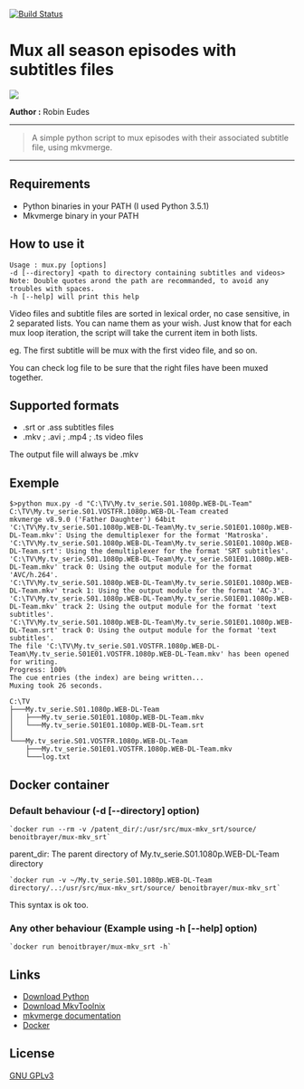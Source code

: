 [![Build Status](https://travis-ci.org/EudesRobin/Mux-Sub.svg?branch=develop)](https://travis-ci.org/EudesRobin/Mux-Sub)

Mux all season episodes with subtitles files
============================================

[![](https://badge.imagelayers.io/eudesrobin/mux-sub:latest.svg)](https://imagelayers.io/?images=eudesrobin/mux-sub:latest 'Get your own badge on imagelayers.io')


**Author :**
Robin Eudes

----------

> A simple python script to mux episodes with their associated subtitle file, using mkvmerge.

---------- 

Requirements
------------
- Python binaries in your PATH (I used Python 3.5.1)
- Mkvmerge binary in your PATH


How to use it
----------
    Usage : mux.py [options]
    -d [--directory] <path to directory containing subtitles and videos>
    Note: Double quotes arond the path are recommanded, to avoid any troubles with spaces.
    -h [--help] will print this help


Video files and subtitle files are sorted in lexical order, no case sensitive, in 2 separated lists. You can name them as your wish. Just know that for each mux loop iteration, the script will take the current item in both lists.

eg. The first subtitle will be mux with the first video file, and so on. 

You can check log file to be sure that the right files have been muxed together.

Supported formats
-----------------
- .srt or .ass subtitles files
- .mkv ; .avi ; .mp4 ; .ts video files

The output file will always be .mkv

Exemple
-------
    $>python mux.py -d "C:\TV\My.tv_serie.S01.1080p.WEB-DL-Team"
    C:\TV\My.tv_serie.S01.VOSTFR.1080p.WEB-DL-Team created
    mkvmerge v8.9.0 ('Father Daughter') 64bit
    'C:\TV\My.tv_serie.S01.1080p.WEB-DL-Team\My.tv_serie.S01E01.1080p.WEB-DL-Team.mkv': Using the demultiplexer for the format 'Matroska'.
    'C:\TV\My.tv_serie.S01.1080p.WEB-DL-Team\My.tv_serie.S01E01.1080p.WEB-DL-Team.srt': Using the demultiplexer for the format 'SRT subtitles'.
    'C:\TV\My.tv_serie.S01.1080p.WEB-DL-Team\My.tv_serie.S01E01.1080p.WEB-DL-Team.mkv' track 0: Using the output module for the format 'AVC/h.264'.
    'C:\TV\My.tv_serie.S01.1080p.WEB-DL-Team\My.tv_serie.S01E01.1080p.WEB-DL-Team.mkv' track 1: Using the output module for the format 'AC-3'.
    'C:\TV\My.tv_serie.S01.1080p.WEB-DL-Team\My.tv_serie.S01E01.1080p.WEB-DL-Team.mkv' track 2: Using the output module for the format 'text subtitles'.
    'C:\TV\My.tv_serie.S01.1080p.WEB-DL-Team\My.tv_serie.S01E01.1080p.WEB-DL-Team.srt' track 0: Using the output module for the format 'text subtitles'.
    The file 'C:\TV\My.tv_serie.S01.VOSTFR.1080p.WEB-DL-Team\My.tv_serie.S01E01.VOSTFR.1080p.WEB-DL-Team.mkv' has been opened for writing.
    Progress: 100%
    The cue entries (the index) are being written...
    Muxing took 26 seconds.

    C:\TV
    ├───My.tv_serie.S01.1080p.WEB-DL-Team
    │   ├───My.tv_serie.S01E01.1080p.WEB-DL-Team.mkv
    │   └───My.tv_serie.S01E01.1080p.WEB-DL-Team.srt
    │
    └───My.tv_serie.S01.VOSTFR.1080p.WEB-DL-Team
    	├───My.tv_serie.S01E01.VOSTFR.1080p.WEB-DL-Team.mkv
		└───log.txt

Docker container
-------
### Default behaviour (-d [--directory] option)
    `docker run --rm -v /patent_dir/:/usr/src/mux-mkv_srt/source/ benoitbrayer/mux-mkv_srt`

parent_dir: The parent directory of My.tv_serie.S01.1080p.WEB-DL-Team directory

    `docker run -v ~/My.tv_serie.S01.1080p.WEB-DL-Team directory/..:/usr/src/mux-mkv_srt/source/ benoitbrayer/mux-mkv_srt`

This syntax is ok too.

### Any other behaviour (Example using -h [--help] option)
    `docker run benoitbrayer/mux-mkv_srt -h`

Links
-------
- [Download Python](https://www.python.org/downloads/)
- [Download MkvToolnix](https://mkvtoolnix.download/downloads.html)
- [mkvmerge documentation](https://mkvtoolnix.download/doc/mkvmerge.html)
- [Docker](https://www.docker.com/)

License
-------
[GNU GPLv3](https://www.gnu.org/licenses/gpl-3.0.fr.html)
